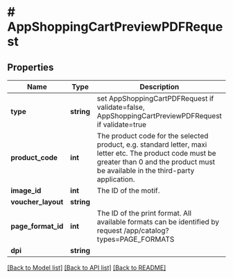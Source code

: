 # # AppShoppingCartPreviewPDFRequest

## Properties

Name | Type | Description | Notes
------------ | ------------- | ------------- | -------------
**type** | **string** | set AppShoppingCartPDFRequest if validate&#x3D;false, AppShoppingCartPreviewPDFRequest if validate&#x3D;true | [optional] [default to 'AppShoppingCartPreviewPDFRequest']
**product_code** | **int** | The product code for the selected product, e.g. standard letter, maxi letter etc. The product code must be greater than 0 and the product must be available in the third-party application. | [optional]
**image_id** | **int** | The ID of the motif. | [optional]
**voucher_layout** | **string** |  |
**page_format_id** | **int** | The ID of the print format. All available formats can be identified by request /app/catalog?types&#x3D;PAGE_FORMATS | [optional]
**dpi** | **string** |  | [optional]

[[Back to Model list]](../../README.md#models) [[Back to API list]](../../README.md#endpoints) [[Back to README]](../../README.md)
